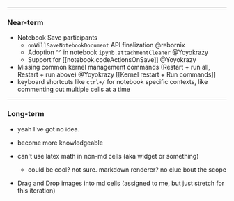 
--- 
### Near-term
- Notebook Save participants
	- `onWillSaveNotebookDocument` API finalization @rebornix
	- Adoption ^^ in notebook `ipynb.attachmentCleaner` @Yoyokrazy
	- Support for [[notebook.codeActionsOnSave]] @Yoyokrazy
- Missing common kernel management commands (Restart + run all, Restart + run above) @Yoyokrazy [[Kernel restart + Run commands]]
- keyboard shortcuts like `ctrl+/` for notebook specific contexts, like commenting out multiple cells at a time

---
### Long-term
- yeah I've got no idea.
- become more knowledgeable

- can't use latex math in non-md cells (aka widget or something)
	- could be cool? not sure. markdown renderer? no clue bout the scope
- Drag and Drop images into md cells (assigned to me, but just stretch for this iteration)
